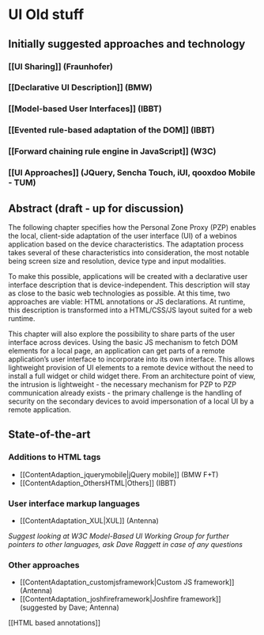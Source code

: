 UI Old stuff
============

Initially suggested approaches and technology
---------------------------------------------

### [[UI Sharing]] (Fraunhofer)

### [[Declarative UI Description]] (BMW)

### [[Model-based User Interfaces]] (IBBT)

### [[Evented rule-based adaptation of the DOM]] (IBBT)

### [[Forward chaining rule engine in JavaScript]] (W3C)

### [[UI Approaches]] (JQuery, Sencha Touch, iUI, qooxdoo Mobile - TUM)

Abstract (draft - up for discussion)
------------------------------------

The following chapter specifies how the Personal Zone Proxy (PZP) enables the local, client-side adaptation of the user interface (UI) of a webinos application based on the device characteristics. The adaptation process takes several of these characteristics into consideration, the most notable being screen size and resolution, device type and input modalities.

To make this possible, applications will be created with a declarative user interface description that is device-independent. This description will stay as close to the basic web technologies as possible. At this time, two approaches are viable: HTML annotations or JS declarations. At runtime, this description is transformed into a HTML/CSS/JS layout suited for a web runtime.

This chapter will also explore the possibility to share parts of the user interface across devices. Using the basic JS mechanism to fetch DOM elements for a local page, an application can get parts of a remote application’s user interface to incorporate into its own interface. This allows lightweight provision of UI elements to a remote device without the need to install a full widget or child widget there. From an architecture point of view, the intrusion is lightweight - the necessary mechanism for PZP to PZP communication already exists - the primary challenge is the handling of security on the secondary devices to avoid impersonation of a local UI by a remote application.

State-of-the-art
----------------

### Additions to HTML tags

-   [[ContentAdaption_jquerymobile|jQuery mobile]] (BMW F+T)
-   [[ContentAdaption_OthersHTML|Others]] (IBBT)

### User interface markup languages

-   [[ContentAdaptation_XUL|XUL]] (Antenna)

_Suggest looking at W3C Model-Based UI Working Group for further pointers to other languages, ask Dave Raggett in case of any questions_

### Other approaches

-   [[ContentAdaptation_customjsframework|Custom JS framework]] (Antenna)
-   [[ContentAdaptation_joshfireframework|Joshfire framework]] (suggested by Dave; Antenna)

[[HTML based annotations]]

